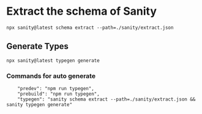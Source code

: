 # Extract the schema of Sanity

```shell
npx sanity@latest schema extract --path=./sanity/extract.json
```

## Generate Types

```shell
npx sanity@latest typegen generate
```

### Commands for auto generate

```shell
    "predev": "npm run typegen",
    "prebuild": "npm run typegen",
    "typegen": "sanity schema extract --path=./sanity/extract.json && sanity typegen generate"
```
